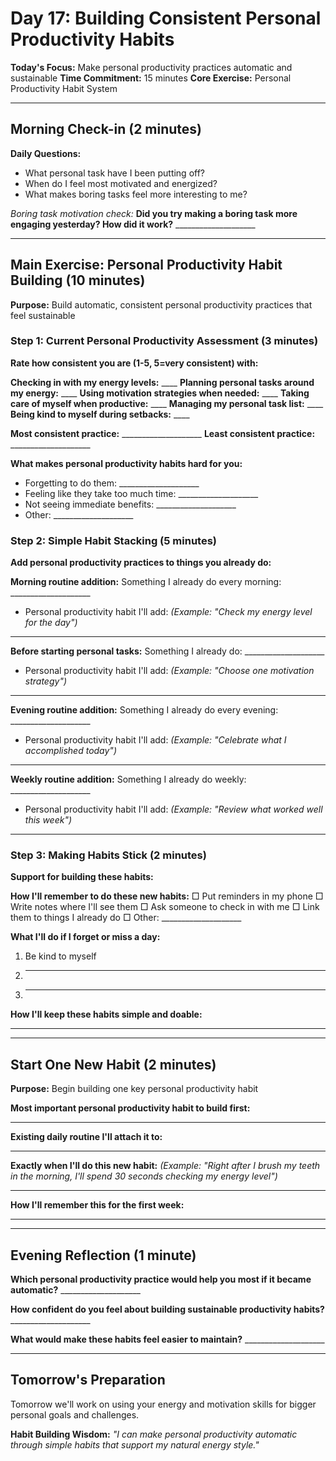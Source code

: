 # Day 17: Building Consistent Personal Productivity Habits

**Today's Focus:** Make personal productivity practices automatic and sustainable
**Time Commitment:** 15 minutes
**Core Exercise:** Personal Productivity Habit System

---

## Morning Check-in (2 minutes)

**Daily Questions:**
- What personal task have I been putting off?
- When do I feel most motivated and energized?
- What makes boring tasks feel more interesting to me?

*Boring task motivation check:*
**Did you try making a boring task more engaging yesterday? How did it work?** ____________________

---

## Main Exercise: Personal Productivity Habit Building (10 minutes)

**Purpose:** Build automatic, consistent personal productivity practices that feel sustainable

### Step 1: Current Personal Productivity Assessment (3 minutes)

**Rate how consistent you are (1-5, 5=very consistent) with:**

**Checking in with my energy levels:** ____
**Planning personal tasks around my energy:** ____
**Using motivation strategies when needed:** ____
**Taking care of myself when productive:** ____
**Managing my personal task list:** ____
**Being kind to myself during setbacks:** ____

**Most consistent practice:** ____________________
**Least consistent practice:** ____________________

**What makes personal productivity habits hard for you:**
- Forgetting to do them: ____________________
- Feeling like they take too much time: ____________________
- Not seeing immediate benefits: ____________________
- Other: ____________________

### Step 2: Simple Habit Stacking (5 minutes)

**Add personal productivity practices to things you already do:**

**Morning routine addition:**
Something I already do every morning: ____________________
+ Personal productivity habit I'll add: *(Example: "Check my energy level for the day")*
____________________

**Before starting personal tasks:**
Something I already do: ____________________
+ Personal productivity habit I'll add: *(Example: "Choose one motivation strategy")*
____________________

**Evening routine addition:**
Something I already do every evening: ____________________
+ Personal productivity habit I'll add: *(Example: "Celebrate what I accomplished today")*
____________________

**Weekly routine addition:**
Something I already do weekly: ____________________
+ Personal productivity habit I'll add: *(Example: "Review what worked well this week")*
____________________

### Step 3: Making Habits Stick (2 minutes)

**Support for building these habits:**

**How I'll remember to do these new habits:**
□ Put reminders in my phone
□ Write notes where I'll see them
□ Ask someone to check in with me
□ Link them to things I already do
□ Other: ____________________

**What I'll do if I forget or miss a day:**
1. Be kind to myself
2. ____________________
3. ____________________

**How I'll keep these habits simple and doable:**
____________________

---

## Start One New Habit (2 minutes)

**Purpose:** Begin building one key personal productivity habit

**Most important personal productivity habit to build first:**
____________________

**Existing daily routine I'll attach it to:**
____________________

**Exactly when I'll do this new habit:**
*(Example: "Right after I brush my teeth in the morning, I'll spend 30 seconds checking my energy level")*
____________________

**How I'll remember this for the first week:**
____________________

---

## Evening Reflection (1 minute)

**Which personal productivity practice would help you most if it became automatic?** ____________________

**How confident do you feel about building sustainable productivity habits?** ____________________

**What would make these habits feel easier to maintain?** ____________________

---

## Tomorrow's Preparation
Tomorrow we'll work on using your energy and motivation skills for bigger personal goals and challenges.

**Habit Building Wisdom:**
*"I can make personal productivity automatic through simple habits that support my natural energy style."*